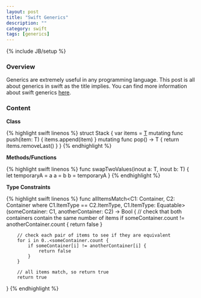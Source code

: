 ```yaml
---
layout: post
title: "Swift Generics"
description: ""
category: swift
tags: [generics]
---
```

{% include JB/setup %}

<!-- Overview -->
<h3>Overview</h3>

Generics are extremely useful in any programming language. This post is all about generics in swift as the title implies. You can find more information about swift generics [here](https://developer.apple.com/library/ios/documentation/Swift/Conceptual/Swift_Programming_Language/Generics.html#//apple_ref/doc/uid/TP40014097-CH26-ID179).


<!-- Content -->
<h3>Content</h3>

**Class**

<!-- Code _______________________________________-->
{% highlight swift linenos %}
struct Stack<T> {
    var items = [T]()
    mutating func push(item: T) {
        items.append(item)
    }
    mutating func pop() -> T {
        return items.removeLast()
    }
}
{% endhighlight %}
<!-- /Code ^^^^^^^^^^^^^^^^^^^^^^^^^^^^^^^^^^^^^^-->


**Methods/Functions**

<!-- Code _______________________________________-->
{% highlight swift linenos %}
func swapTwoValues<T>(inout a: T, inout b: T) {
    let temporaryA = a
    a = b
    b = temporaryA
}
{% endhighlight %}
<!-- /Code ^^^^^^^^^^^^^^^^^^^^^^^^^^^^^^^^^^^^^^-->


**Type Constraints**

<!-- Code _______________________________________-->
{% highlight swift linenos %}
func allItemsMatch<C1: Container, C2: Container 
    where C1.ItemType == C2.ItemType, C1.ItemType: Equatable>
    (someContainer: C1, anotherContainer: C2) -> Bool {
        // check that both containers contain the same number of items
        if someContainer.count != anotherContainer.count {
            return false
        }
        
        // check each pair of items to see if they are equivalent
        for i in 0..<someContainer.count {
            if someContainer[i] != anotherContainer[i] {
                return false
            }
        }
        
        // all items match, so return true
        return true
}
{% endhighlight %}
<!-- /Code ^^^^^^^^^^^^^^^^^^^^^^^^^^^^^^^^^^^^^^-->